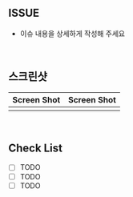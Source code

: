 ## ISSUE
- 이슈 내용을 상세하게 작성해 주세요

<br>

## 스크린샷

| Screen Shot | Screen Shot |
| ----------- | ----------- |
|             |             |

<br>

## Check List
- [ ] TODO
- [ ] TODO
- [ ] TODO

